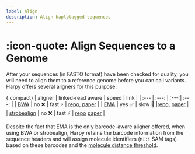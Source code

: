 ```yaml
---
label: Align
description: Align haplotagged sequences
---
```

# :icon-quote: Align Sequences to a Genome

After your sequences (in FASTQ format) have been checked for quality, you
will need to align them to a reference genome before you can call variants.
Harpy offers several aligners for this purpose:

{.compact}
| aligner | linked-read aware | speed | link |
| :--- | :---: | :---:| :---: |
| [BWA](bwa.md) | no ❌ | fast ⚡ | [repo](https://github.com/lh3/bwa), [paper](http://arxiv.org/abs/1303.3997) |
| [EMA](ema.md) | yes ✅ | slow 🐢 |[repo](https://github.com/arshajii/ema), [paper](https://www.biorxiv.org/content/early/2017/11/16/220236) |
| [strobealign](strobe.md) | no ❌ | fast ⚡ | [repo](https://github.com/ksahlin/strobealign) [paper](https://doi.org/10.1186/s13059-022-02831-7) |

Despite the fact that EMA is the only barcode-aware aligner offered, when using BWA or strobealign, Harpy retains the barcode information from the sequence headers and will
assign molecule identifiers (`MI:i` SAM tags) based on these barcodes and the [molecule distance threshold](../../haplotagdata.md/#barcode-thresholds).